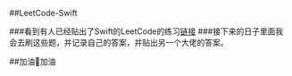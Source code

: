 ##LeetCode-Swift

###看到有人已经贴出了Swift的LeetCode的练习[链接](https://github.com/soapyigu/LeetCode-Swift)
###接下来的日子里面我会去刷这些题，并记录自己的答案，并贴出另一个大佬的答案。

##加油💪加油
